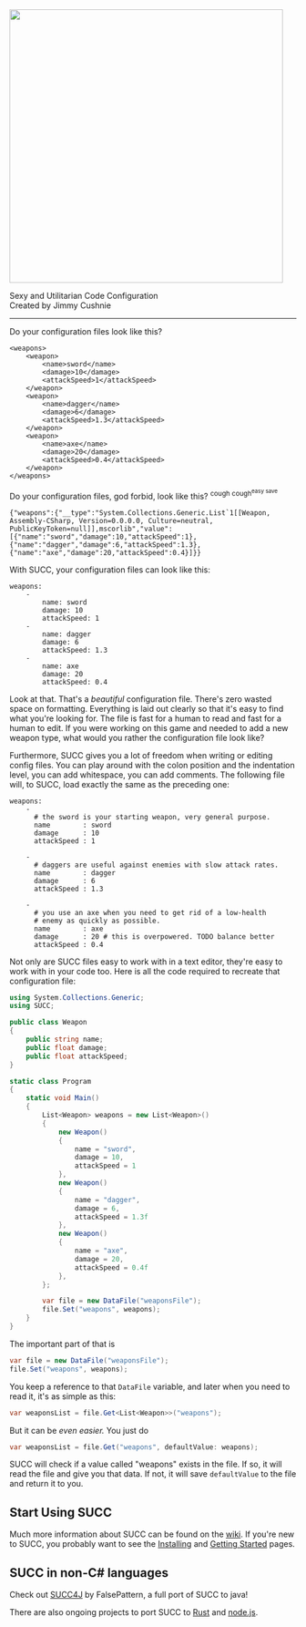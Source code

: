 <img src="https://raw.githubusercontent.com/JimmyCushnie/SUCC/master/Succ_Logo_nosubtitle.png" width = 480>

Sexy and Utilitarian Code Configuration  
Created by Jimmy Cushnie

---

Do your configuration files look like this?

```
<weapons>
    <weapon>
        <name>sword</name>
        <damage>10</damage>
        <attackSpeed>1</attackSpeed>
    </weapon>
    <weapon>
        <name>dagger</name>
        <damage>6</damage>
        <attackSpeed>1.3</attackSpeed>
    </weapon>
    <weapon>
        <name>axe</name>
        <damage>20</damage>
        <attackSpeed>0.4</attackSpeed>
    </weapon>
</weapons>
```

Do your configuration files, god forbid, look like this? <sup>cough cough<sup>easy save</sup></sup>

```
{"weapons":{"__type":"System.Collections.Generic.List`1[[Weapon, Assembly-CSharp, Version=0.0.0.0, Culture=neutral, PublicKeyToken=null]],mscorlib","value":[{"name":"sword","damage":10,"attackSpeed":1},{"name":"dagger","damage":6,"attackSpeed":1.3},{"name":"axe","damage":20,"attackSpeed":0.4}]}}
```

With SUCC, your configuration files can look like this:

```
weapons:
    -
        name: sword
        damage: 10
        attackSpeed: 1
    -
        name: dagger
        damage: 6
        attackSpeed: 1.3
    -
        name: axe
        damage: 20
        attackSpeed: 0.4
```

Look at that. That's a *beautiful* configuration file. There's zero wasted space on formatting. Everything is laid out clearly so that it's easy to find what you're looking for. The file is fast for a human to read and fast for a human to edit. If you were working on this game and needed to add a new weapon type, what would you rather the configuration file look like?

Furthermore, SUCC gives you a lot of freedom when writing or editing config files. You can play around with the colon position and the indentation level, you can add whitespace, you can add comments. The following file will, to SUCC, load exactly the same as the preceding one:

```
weapons:
    -
      # the sword is your starting weapon, very general purpose.
      name        : sword
      damage      : 10
      attackSpeed : 1
      
    -
      # daggers are useful against enemies with slow attack rates.
      name        : dagger
      damage      : 6
      attackSpeed : 1.3
      
    -
      # you use an axe when you need to get rid of a low-health
      # enemy as quickly as possible.
      name        : axe
      damage      : 20 # this is overpowered. TODO balance better
      attackSpeed : 0.4
```

Not only are SUCC files easy to work with in a text editor, they're easy to work with in your code too. Here is all the code required to recreate that configuration file:

```csharp
using System.Collections.Generic;
using SUCC;

public class Weapon
{
    public string name;
    public float damage;
    public float attackSpeed;
}

static class Program
{
    static void Main()
    {
        List<Weapon> weapons = new List<Weapon>()
        {
            new Weapon()
            {
                name = "sword",
                damage = 10,
                attackSpeed = 1
            },
            new Weapon()
            {
                name = "dagger",
                damage = 6,
                attackSpeed = 1.3f
            },
            new Weapon()
            {
                name = "axe",
                damage = 20,
                attackSpeed = 0.4f
            },
        };

        var file = new DataFile("weaponsFile");
        file.Set("weapons", weapons);
    }
}
```

The important part of that is

```csharp
var file = new DataFile("weaponsFile");
file.Set("weapons", weapons);
```

You keep a reference to that `DataFile` variable, and later when you need to read it, it's as simple as this:

```csharp
var weaponsList = file.Get<List<Weapon>>("weapons");
```

But it can be *even easier.* You just do

```csharp
var weaponsList = file.Get("weapons", defaultValue: weapons);
```

SUCC will check if a value called "weapons" exists in the file. If so, it will read the file and give you that data. If not, it will save `defaultValue` to the file and return it to you.

## Start Using SUCC

Much more information about SUCC can be found on the [wiki](https://github.com/JimmyCushnie/SUCC/wiki). If you're new to SUCC, you probably want to see the [Installing](https://github.com/JimmyCushnie/SUCC/wiki/Installing) and [Getting Started](https://github.com/JimmyCushnie/SUCC/wiki/Getting-Started) pages.

## SUCC in non-C# languages

Check out [SUCC4J](https://github.com/FalsePattern/Succ4J) by FalsePattern, a full port of SUCC to java!

There are also ongoing projects to port SUCC to [Rust](https://github.com/DoctorVWA/rust-succ) and [node.js](https://github.com/DoctorVWA/node-succ).
